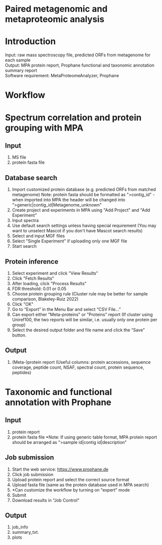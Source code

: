 # Paired metagenomic and metaproteomic analysis

# Introduction
Input: raw mass spectroscopy file, predicted ORFs from metagenome for each sample \
Output: MPA protein report, Prophane functional and taxonomic annotation summary report \
Software requirement: MetaProteomeAnalyzer, Prophane

# Workflow

# Spectrum correlation and protein grouping with MPA
## Input
  1. MS file
  2. protein fasta file 
## Database search
  1. Import customized protein database (e.g. predicted ORFs from matched metagenome) Note: protein fasta should be formatted as ">contig_id" - when imported into MPA the header will be changed into ">generic|contig_id|Metagenome_unknown"
  2. Create project and experiments in MPA using "Add Project" and "Add Experiment"
  3. Input spectra
  4. Use default search settings unless having special requirement (You may want to unselect Mascot if you don't have Mascot search results)
  5. Select and input MGF files
  6. Select "Single Experiment" if uploading only one MGF file
  7. Start search 
## Protein inference
  1. Select experiment and click "View Results"
  2. Click "Fetch Results"
  3. After loading, click "Process Results"
  4. FDR threshold: 0.01 or 0.05
  5. Choose protein grouping rule (Cluster rule may be better for sample comparison, Blakeley-Ruiz 2022)
  6. Click "OK"
  7. Go to “Export” in the Menu Bar and select “CSV File...”
  8. Can export either "Meta-proteins" or "Proteins" report (If cluster using Uniref100, the two reports will be similar, i.e. usually only one protein per group)
  9. Select the desired output folder and file name and click the “Save” button.
## Output
1. (Meta-)protein report (Useful columns: protein accessions, sequence coverage, peptide count, NSAF, spectral count, protein sequence, peptides)
 
# Taxonomic and functional annotation with Prophane
## Input
  1. protein report 
  2. protein fasta file 
*Note: If using generic table format, MPA protein report should be arranged as ">sample id|contig id|description"
## Job submission
  1. Start the web service: https://www.prophane.de
  2. Click job submission
  3. Upload protein report and select the correct source format
  4. Upload fasta file (same as the protein database used in MPA search) 
  5. *Can customize the workflow by turning on "expert" mode
  6. Submit
7. Download results in "Job Control"
## Output
  1. job_info
  2. summary_txt.
  3. plots
